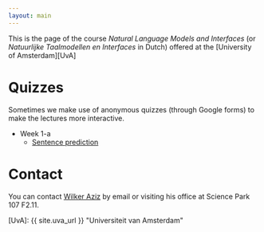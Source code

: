 ```yaml
---
layout: main
---
```


This is the page of the course *Natural Language Models and Interfaces* (or *Natuurlijke Taalmodellen en Interfaces* in Dutch) offered at the [University of Amsterdam][UvA]

# Quizzes

Sometimes we make use of anonymous quizzes (through Google forms) to make the lectures more interactive.

* Week 1-a
    * [Sentence prediction](//docs.google.com/forms/d/e/1FAIpQLScQd0svtQ56s_P0ZMqvjp6Fj1HbXTVjig9yMZkUGh68QlryMA/viewform?usp=sf_link)



# Contact

You can contact [Wilker Aziz](//wilkeraziz.github.io) by email or visiting his office at Science Park 107 F2.11.


[UvA]: {{ site.uva_url }} "Universiteit van Amsterdam"
